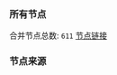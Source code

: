 ### 所有节点
合并节点总数: `611`
[节点链接](https://raw.githubusercontent.com/rzhy1/11/master/sub/sub_merge_base64.txt)

### 节点来源